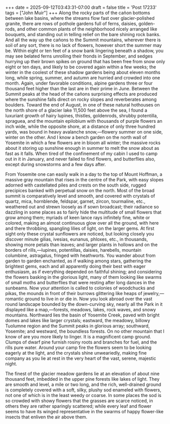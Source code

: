 +++
date = 2025-09-12T03:43:31-07:00
draft = false
title = 'Post 17233'
tags = ["John Muir"]
+++
Along the rocky parts of the cañon bottoms between lake basins, where the streams flow fast over glacier-polished granite, there are rows of pothole gardens full of ferns, daisies, golden-rods, and other common plants of the neighborhood nicely arranged like bouquets, and standing out in telling relief on the bare shining rock banks. And all the way up the cañons to the Summit mountains, wherever there is soil of any sort, there is no lack of flowers, however short the summer may be. Within eight or ten feet of a snow bank lingering beneath a shadow, you may see belated ferns unrolling their fronds in September, and sedges hurrying up their brown spikes on ground that has been free from snow only eight or ten days, and likely to be covered again within a few weeks; the winter in the coolest of these shadow gardens being about eleven months long, while spring, summer, and autumn are hurried and crowded into one month. Again, under favorable conditions, alpine gardens three or four thousand feet higher than the last are in their prime in June. Between the Summit peaks at the head of the cañons surprising effects are produced where the sunshine falls direct on rocky slopes and reverberates among boulders. Toward the end of August, in one of these natural hothouses on the north shore of a glacier lake 11,500 feet above the sea, I found a luxuriant growth of hairy lupines, thistles, goldenrods, shrubby potentilla, spraguea, and the mountain epilobium with thousands of purple flowers an inch wide, while the opposite shore, at a distance of only three hundred yards, was bound in heavy avalanche snow,—flowery summer on one side, winter on the other. And I know a bench garden on the north wall of Yosemite in which a few flowers are in bloom all winter; the massive rocks about it storing up sunshine enough in summer to melt the snow about as fast as it falls. When tired of the confinement of my cabin I used to camp out in it in January, and never failed to find flowers, and butterflies also, except during snowstorms and a few days after.

From Yosemite one can easily walk in a day to the top of Mount Hoffman, a massive gray mountain that rises in the centre of the Park, with easy slopes adorned with castellated piles and crests on the south side, rugged precipices banked with perpetual snow on the north. Most of the broad summit is comparatively level and smooth, and covered with crystals of quartz, mica, hornblende, feldspar, garnet, zircon, tourmaline, etc., weathered out and strewn loosely as if sown broadcast; their radiance so dazzling in some places as to fairly hide the multitude of small flowers that grow among them; myriads of keen lance rays infinitely fine, white or colored, making an almost continuous glow over all the ground, with here and there throbbing, spangling lilies of light, on the larger gems. At first sight only these crystal sunflowers are noticed, but looking closely you discover minute gilias, ivesias, eunanus, phloxes, etc., in thousands, showing more petals than leaves; and larger plants in hollows and on the borders of rills,—lupines, potentillas, daisies, harebells, mountain columbine, astragalus, fringed with heathworts. You wander about from garden to garden enchanted, as if walking among stars, gathering the brightest gems, each and all apparently doing their best with eager enthusiasm, as if everything depended on faithful shining; and considering the flowers basking in the glorious light, many of them looking like swarms of small moths and butterflies that were resting after long dances in the sunbeams. Now your attention is called to colonies of woodchucks and pikas, the mounds in front of their burrows glittering like heaps of jewelry,—romantic ground to live in or die in. Now you look abroad over the vast round landscape bounded by the down-curving sky, nearly all the Park in it displayed like a map,—forests, meadows, lakes, rock waves, and snowy mountains. Northward lies the basin of Yosemite Creek, paved with bright domes and lakes like larger crystals; eastward, the meadowy, billowy Tuolumne region and the Summit peaks in glorious array; southward, Yosemite; and westward, the boundless forests. On no other mountain that I know of are you more likely to linger. It is a magnificent camp ground. Clumps of dwarf pine furnish rosiny roots and branches for fuel, and the rills pure water. Around your camp fire the flowers seem to be looking eagerly at the light, and the crystals shine unweariedly, making fine company as you lie at rest in the very heart of the vast, serene, majestic night.

The finest of the glacier meadow gardens lie at an elevation of about nine thousand feet, imbedded in the upper pine forests like lakes of light. They are smooth and level, a mile or two long, and the rich, well-drained ground is completely covered with a soft, silky, plushy sod enameled with flowers, not one of which is in the least weedy or coarse. In some places the sod is so crowded with showy flowers that the grasses are scarce noticed, in others they are rather sparingly scattered; while every leaf and flower seems to have its winged representative in the swarms of happy flower-like insects that enliven the air above them.
